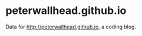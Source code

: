 peterwallhead.github.io
=======================

Data for http://peterwallhead.github.io, a coding blog.
